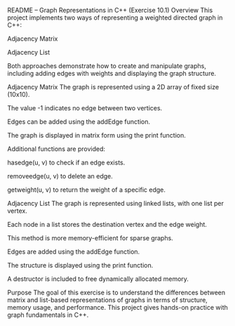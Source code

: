 README – Graph Representations in C++ (Exercise 10.1)
Overview
This project implements two ways of representing a weighted directed graph in C++:

Adjacency Matrix

Adjacency List

Both approaches demonstrate how to create and manipulate graphs, including adding edges with weights and displaying the graph structure.

Adjacency Matrix
The graph is represented using a 2D array of fixed size (10x10).

The value -1 indicates no edge between two vertices.

Edges can be added using the addEdge function.

The graph is displayed in matrix form using the print function.

Additional functions are provided:

hasedge(u, v) to check if an edge exists.

removeedge(u, v) to delete an edge.

getweight(u, v) to return the weight of a specific edge.

Adjacency List
The graph is represented using linked lists, with one list per vertex.

Each node in a list stores the destination vertex and the edge weight.

This method is more memory-efficient for sparse graphs.

Edges are added using the addEdge function.

The structure is displayed using the print function.

A destructor is included to free dynamically allocated memory.

Purpose
The goal of this exercise is to understand the differences between matrix and list-based representations of graphs in terms of structure, memory usage, and performance. This project gives hands-on practice with graph fundamentals in C++.

